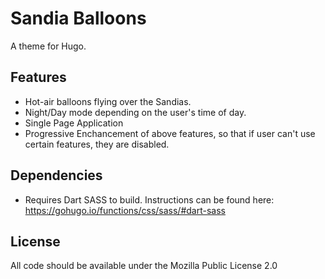 # Sandia Balloons
A theme for Hugo.

## Features
- Hot-air balloons flying over the Sandias.
- Night/Day mode depending on the user's time of day.
- Single Page Application
- Progressive Enchancement of above features, so that if user can't use certain features, they are disabled.

## Dependencies
- Requires Dart SASS to build. Instructions can be found here: https://gohugo.io/functions/css/sass/#dart-sass

## License
All code should be available under the Mozilla Public License 2.0